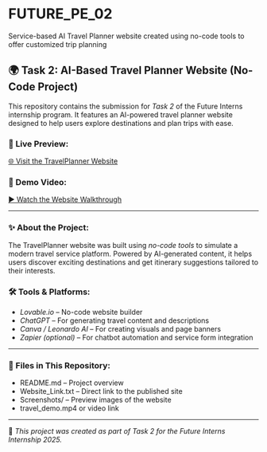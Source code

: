 # FUTURE_PE_02
Service-based AI Travel Planner website created using no-code tools to offer customized trip planning
## 🌍 Task 2: AI-Based Travel Planner Website (No-Code Project)

This repository contains the submission for *Task 2* of the Future Interns internship program. It features an AI-powered travel planner website designed to help users explore destinations and plan trips with ease.

### 🔗 Live Preview: 
[🌐 Visit the TravelPlanner Website](https://wander-wise-itinerary-builder-88.lovable.app/)

### 🎥 Demo Video:
[▶ Watch the Website Walkthrough](https://drive.google.com/file/d/1Y3L6VZLksAm9r2lw7w25tz_irrB0nbHC/view?usp=drive_link)

---

### ✨ About the Project:
The TravelPlanner website was built using *no-code tools* to simulate a modern travel service platform. Powered by AI-generated content, it helps users discover exciting destinations and get itinerary suggestions tailored to their interests.

### 🛠 Tools & Platforms:
- *Lovable.io* – No-code website builder  
- *ChatGPT* – For generating travel content and descriptions  
- *Canva / Leonardo AI* – For creating visuals and page banners  
- *Zapier (optional)* – For chatbot automation and service form integration

---

### 📁 Files in This Repository:
- README.md – Project overview  
- Website_Link.txt – Direct link to the published site  
- Screenshots/ – Preview images of the website  
- travel_demo.mp4 or video link

---

🔸 *This project was created as part of Task 2 for the Future Interns Internship 2025.*
